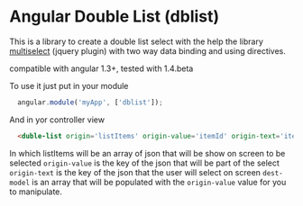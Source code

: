 Angular Double List (dblist)
==

This is a library to create a double list select with the help the library
[multiselect](https://github.com/lou/multi-select) (jquery plugin) with two way data binding and using directives.

compatible with angular 1.3+, tested with 1.4.beta

To use it just put in your module

```javascript
  angular.module('myApp', ['dblist']);
```


And in yor controller view

```html
  <duble-list origin='listItems' origin-value='itemId' origin-text='itemName' dest-model='itemIds' />
```

In which listItems will be an array of json that will be show on screen to be selected 
`origin-value` is the key of the json that will be part of the select
`origin-text` is the key of the json that the user will select on screen
`dest-model` is an array that will be populated with the `origin-value` value for you to manipulate.
